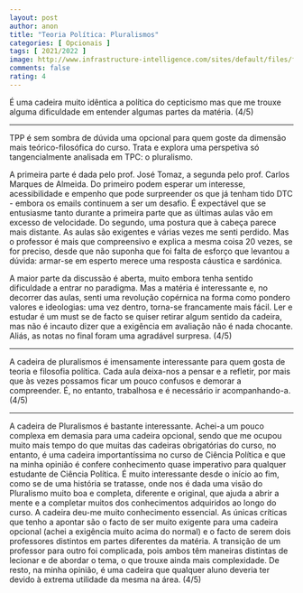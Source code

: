 ```yaml
---
layout: post
author: anon
title: "Teoria Política: Pluralismos"
categories: [ Opcionais ]
tags: [ 2021/2022 ]
image: http://www.infrastructure-intelligence.com/sites/default/files/field/image/diverse.jpeg
comments: false
rating: 4
---
```


É uma cadeira muito idêntica a política do cepticismo mas que me trouxe alguma dificuldade em entender algumas partes da matéria. (4/5)

---

TPP é sem sombra de dúvida uma opcional para quem goste da dimensão mais teórico-filosófica do curso. Trata e explora uma perspetiva só tangencialmente analisada em TPC: o pluralismo.

A primeira parte é dada pelo prof. José Tomaz, a segunda pelo prof. Carlos Marques de Almeida. Do primeiro podem esperar um interesse, acessibilidade e empenho que pode surpreender os que já tenham tido DTC - embora os emails continuem a ser um desafio. É expectável que se entusiasme tanto durante a primeira parte que as últimas aulas vão em excesso de velocidade. Do segundo, uma postura que à cabeça parece mais distante. As aulas são exigentes e várias vezes me senti perdido. Mas o professor é mais que compreensivo e explica a mesma coisa 20 vezes, se for preciso, desde que não suponha que foi falta de esforço que levantou a dúvida: armar-se em esperto merece uma resposta cáustica e sardónica.

A maior parte da discussão é aberta, muito embora tenha sentido dificuldade a entrar no paradigma. Mas a matéria é interessante e, no decorrer das aulas, senti uma revolução copérnica na forma como pondero valores e ideologias: uma vez dentro, torna-se francamente mais fácil. Ler e estudar é um must se de facto se quiser retirar algum sentido da cadeira, mas não é incauto dizer que a exigência em avaliação não é nada chocante. Aliás, as notas no final foram uma agradável surpresa. (4/5)  

---

A cadeira de pluralismos é imensamente interessante para quem gosta de teoria e filosofia política. Cada aula deixa-nos a pensar e a refletir, por mais que às vezes possamos ficar um pouco confusos e demorar a compreender. É, no entanto, trabalhosa e é necessário ir acompanhando-a. (4/5)

---

A cadeira de Pluralismos é bastante interessante. Achei-a um pouco complexa em demasia para uma cadeira opcional, sendo que me ocupou muito mais tempo do que muitas das cadeiras obrigatórias do curso, no entanto, é uma cadeira importantíssima no curso de Ciência Política e que na minha opinião é confere conhecimento quase imperativo para qualquer estudante de Ciência Política. É muito interessante desde o início ao fim, como se de uma história se tratasse, onde nos é dada uma visão do Pluralismo muito boa e completa, diferente e original, que ajuda a abrir a mente e a completar muitos dos conhecimentos adquiridos ao longo do curso. A cadeira deu-me muito conhecimento essencial.
As únicas críticas que tenho a apontar são o facto de ser muito exigente para uma cadeira opcional (achei a exigência muito acima do normal) e o facto de serem dois professores distintos em partes diferentes da matéria. A transição de um professor para outro foi complicada, pois ambos têm maneiras distintas de lecionar e de abordar o tema, o que trouxe ainda mais complexidade. De resto, na minha opinião, é uma cadeira que qualquer aluno deveria ter devido à extrema utilidade da mesma na área. (4/5)
